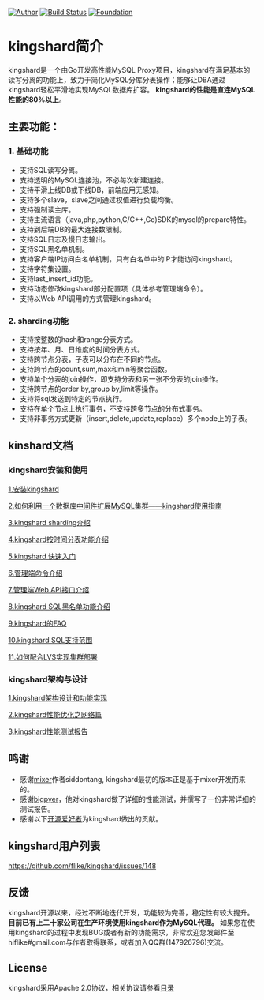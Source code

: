 [![Author](https://img.shields.io/badge/author-@flike-blue.svg?style=flat)](http://weibo.com/chenfei001) [![Build Status](https://travis-ci.org/flike/kingshard.svg?branch=master)](https://travis-ci.org/flike/kingshard) [![Foundation](https://img.shields.io/badge/Golang-Foundation-green.svg)](http://golangfoundation.org)

# kingshard简介

kingshard是一个由Go开发高性能MySQL Proxy项目，kingshard在满足基本的读写分离的功能上，致力于简化MySQL分库分表操作；能够让DBA通过kingshard轻松平滑地实现MySQL数据库扩容。 **kingshard的性能是直连MySQL性能的80%以上**。

## 主要功能：

### 1. 基础功能

- 支持SQL读写分离。
- 支持透明的MySQL连接池，不必每次新建连接。
- 支持平滑上线DB或下线DB，前端应用无感知。
- 支持多个slave，slave之间通过权值进行负载均衡。
- 支持强制读主库。
- 支持主流语言（java,php,python,C/C++,Go)SDK的mysql的prepare特性。
- 支持到后端DB的最大连接数限制。
- 支持SQL日志及慢日志输出。
- 支持SQL黑名单机制。
- 支持客户端IP访问白名单机制，只有白名单中的IP才能访问kingshard。
- 支持字符集设置。
- 支持last_insert_id功能。
- 支持动态修改kingshard部分配置项（具体参考管理端命令）。
- 支持以Web API调用的方式管理kingshard。

### 2. sharding功能

- 支持按整数的hash和range分表方式。
- 支持按年、月、日维度的时间分表方式。
- 支持跨节点分表，子表可以分布在不同的节点。
- 支持跨节点的count,sum,max和min等聚合函数。
- 支持单个分表的join操作，即支持分表和另一张不分表的join操作。
- 支持跨节点的order by,group by,limit等操作。
- 支持将sql发送到特定的节点执行。
- 支持在单个节点上执行事务，不支持跨多节点的分布式事务。
- 支持非事务方式更新（insert,delete,update,replace）多个node上的子表。

## kinshard文档

### kingshard安装和使用

[1.安装kingshard](./doc/KingDoc/kingshard_install_document.md)

[2.如何利用一个数据库中间件扩展MySQL集群——kingshard使用指南](./doc/KingDoc/how_to_use_kingshard.md)

[3.kingshard sharding介绍](./doc/KingDoc/kingshard_sharding_introduce.md)

[4.kingshard按时间分表功能介绍](./doc/KingDoc/kingshard_date_sharding.md)

[5.kingshard 快速入门](./doc/KingDoc/kingshard_quick_try.md)

[6.管理端命令介绍](./doc/KingDoc/admin_command_introduce.md)

[7.管理端Web API接口介绍](./doc/KingDoc/kingshard_admin_api.md)

[8.kingshard SQL黑名单功能介绍](./doc/KingDoc/sql_blacklist_introduce.md)

[9.kingshard的FAQ](./doc/KingDoc/function_FAQ.md)

[10.kingshard SQL支持范围](./doc/KingDoc/kingshard_support_sql.md)

[11.如何配合LVS实现集群部署](./doc/KingDoc/how_to_use_lvs.md)

### kingshard架构与设计

[1.kingshard架构设计和功能实现](./doc/KingDoc/architecture_of_kingshard_CN.md)

[2.kingshard性能优化之网络篇](./doc/KingDoc/kingshard_performance_profiling.md)

[3.kingshard性能测试报告](./doc/KingDoc/kingshard_performance_test.md)
## 鸣谢
- 感谢[mixer](https://github.com/siddontang/mixer)作者siddontang, kingshard最初的版本正是基于mixer开发而来的。
- 感谢[bigpyer](https://github.com/bigpyer)，他对kingshard做了详细的性能测试，并撰写了一份非常详细的测试报告。
- 感谢以下[开源爱好者](https://github.com/flike/kingshard/graphs/contributors)为kingshard做出的贡献。

## kingshard用户列表

https://github.com/flike/kingshard/issues/148

## 反馈
kingshard开源以来，经过不断地迭代开发，功能较为完善，稳定性有较大提升。 **目前已有上二十家公司在生产环境使用kingshard作为MySQL代理。** 如果您在使用kingshard的过程中发现BUG或者有新的功能需求，非常欢迎您发邮件至hiflike#gmail.com与作者取得联系，或者加入QQ群(147926796)交流。

## License

kingshard采用Apache 2.0协议，相关协议请参看[目录](./doc/License)
